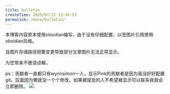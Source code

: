 ```yaml
---
title: bulletin
createTime: 2025/07/12 13:34:23
permalink: /more/bulletin/
---
```


本博客内容原本使用obsidian编写，由于没有仔细配置，以至图片引用使用obsidian风格。

且图片存储路径频繁变更导致部分文章图片无法正常显示。

为您带来不便请谅解。

ps：贡献者一直都只有wynnsimon一人，显示Pink的贡献者是因为我没好好配置git。后面因为懒就没一个个修改。如果被提及的人不希望被显示可以联系我我会立即删除。
![](https://w20241204.dpdns.org/images/demos/preview.png)